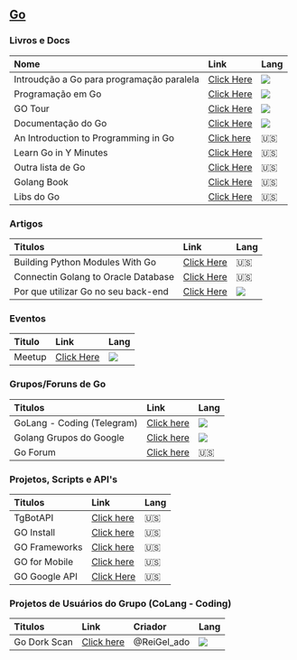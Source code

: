 ## [Go](http://www.golangbr.org/)
### Livros e Docs

Nome | Link | Lang
:-- | :-- | :--
Introudção a Go para programação paralela| [Click Here](http://alemedeiros.sdf.org/files/go-intro/presentation.pdf) | ![][brazilian]
Programação em Go | [Click Here](https://drive.google.com/file/d/0B3PFLMbxA0fnX0JCQzdEdmw4U0k/view) | ![][brazilian]
GO Tour | [Click Here](https://go-tour-br.appspot.com/welcome/1) | ![][brazilian]
Documentação do Go | [Click Here](http://www.golangbr.org/doc/) | ![][brazilian]
An Introduction to Programming in Go | [Click here](https://www.golang-book.com/books/intro/) | :us:
Learn Go in Y Minutes | [Click Here](https://learnxinyminutes.com/docs/go) | :us:
Outra lista de Go | [Click Here](https://github.com/golang/go/wiki/Learn) | :us:
Golang Book | [Click Here](https://play.google.com/store/apps/details?id=com.timger.golangbook) | :us:
Libs do Go | [Click Here](https://golanglibs.com/) | :us:
   
### Artigos
Titulos | Link | Lang
:-- | :-- | :--
Building Python Modules With Go | [Click Here](https://blog.filippo.io/building-python-modules-with-go-1-5/) | :us:
Connectin Golang to Oracle Database | [Click Here](https://andrey.nering.com.br/2016/connecting-golang-to-oracle-database/) | :us:
Por que utilizar Go no seu back-end | [Click Here](http://tableless.com.br/por-que-utilizar-gogolang-no-seu-backend/) | ![][brazilian] 

### Eventos
Titulo | Link | Lang
:-- | :-- | :--
Meetup | [Click Here](http://www.meetup.com/pt-BR/golangbr/) | ![][brazilian]

   
### Grupos/Foruns de Go
Titulos| Link | Lang
:-- | :-- | :--
GoLang - Coding (Telegram) | [Click here](http://telegram.me/GoLangCoding) |![][brazilian] 
Golang Grupos do Google | [Click here](https://groups.google.com/forum/#!forum/golang-brasil) |![][brazilian] 
Go Forum | [Click here](https://forum.golangbridge.org/) |:us:
   
### Projetos, Scripts e API's
Titulos| Link | Lang
:-- | :-- | :--
TgBotAPI | [Click here](https://godoc.org/github.com/go-telegram-bot-api/telegram-bot-api) | :us:
GO Install | [Click here](https://github.com/canha/golang-tools-install-script/blob/master/goinstall.sh) | :us:
GO Frameworks | [Click here](https://github.com/avelino/awesome-go/blob/master/README.md) | :us:
GO for Mobile | [Click here](https://godoc.org/golang.org/x/mobile/app) | :us:
GO Google API | [Click Here](https://github.com/google/google-api-go-client/tree/master/examples) | :us:
   
### Projetos de Usuários do Grupo (CoLang - Coding)
Titulos| Link | Criador| Lang
:-- | :-- | :-- | :--
Go Dork Scan | [Click here](https://github.com/ReiGelado/Go-Dork-Scan) | @ReiGel_ado |![][brazilian] 
[brazilian]: http://findicons.com/files/icons/1015/world_cup_flags/16/brazil.png
